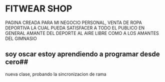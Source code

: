 # FITWEAR SHOP 

PAGINA CREADA PARA MI NEGOCIO PERSONAL, VENTA DE ROPA DEPORTIVA LA CUAL PUEDA SATISFACER A TODO EL PUBLICO EN GENERAL AMANTE DEL DEPORTE AL AIRE LIBRE COMO A LOS AMANTES DEL GIMNASIO

## soy oscar estoy aprendiendo a programar desde cero##

nueva clase, probando la sincronizacion de rama
